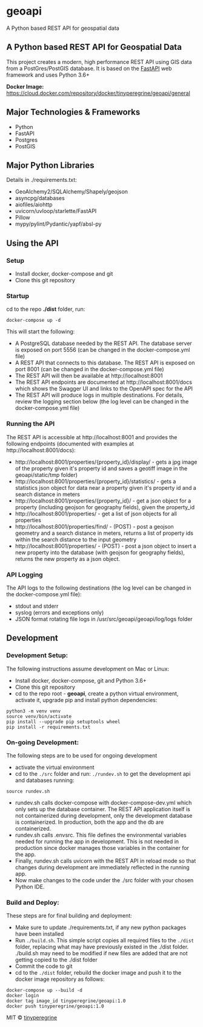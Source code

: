 # geoapi
A Python based REST API for geospatial data
## A Python based REST API for Geospatial Data
This project creates a modern, high performance REST API using GIS data from a PostGres/PostGIS database.  It is based on the <a href="https://fastapi.tiangolo.com" target="_blank">FastAPI</a> web framework and uses Python 3.6+

**Docker Image:** https://cloud.docker.com/repository/docker/tinyperegrine/geoapi/general

## Major Technologies & Frameworks
- Python
- FastAPI
- Postgres
- PostGIS

## Major Python Libraries
Details in ./requirements.txt:
- GeoAlchemy2/SQLAlchemy/Shapely/geojson
- asyncpg/databases
- aiofiles/aiohttp
- uvicorn/uvloop/starlette/FastAPI
- Pillow
- mypy/pylint/Pydantic/yapf/absl-py

## Using the API
### Setup
- Install docker, docker-compose and git
- Clone this git repository

### Startup
cd to the repo **./dist** folder, run:

```Shell
docker-compose up -d
```  
This will start the following:
- A PostgreSQL database needed by the REST API.  The database server is exposed on port 5556 (can be changed in the docker-compose.yml file)
- A REST API that connects to this database.  The REST API is exposed on port 8001 (can be changed in the docker-compose.yml file)
- The REST API will then be available at http://localhost:8001 
- The REST API endpoints are documented at http://localhost:8001/docs which shows the Swagger UI and links to the OpenAPI spec for the API
- The REST API will produce logs in multiple destinations.  For details, review the logging section below (the log level can be changed in the docker-compose.yml file) 

### Running the API
The REST API is accessible at http://localhost:8001 and provides the following endpoints (documented with examples at http://localhost:8001/docs):
- http://localhost:8001/properties/{property_id}/display/ - gets a jpg image of the property given it's property id and saves a geotiff image in the geoapi/static/tmp folder)
- http://localhost:8001/properties/{property_id}/statistics/ - gets a statistics json object for data near a property given it's property id and a search distance in meters
- http://localhost:8001/properties/{property_id}/ - get a json object for a property (including geojson for geography fields), given the property_id
- http://localhost:8001/properties/ - get a list of json objects for all properties
- http://localhost:8001/properties/find/ - (POST) - post a geojson geometry and a search distance in meters, returns a list of property ids within the search distance to the input geometry
- http://localhost:8001/properties/ - (POST) - post a json object to insert a new property into the database (with geojson for geography fields), returns the new property as a json object.


### API Logging
The API logs to the following destinations (the log level can be changed in the docker-compose.yml file):
- stdout and stderr
- syslog (errors and exceptions only)
- JSON format rotating file logs in /usr/src/geoapi/geoapi/log/logs folder

## Development
### Development Setup:
The following instructions assume development on Mac or Linux:
- Install docker, docker-compose, git and Python 3.6+
- Clone this git repository
- cd to the repo root - **geoapi**, create a python virtual environment, activate it, upgrade pip and install python dependencies:

```Shell
python3 -m venv venv
source venv/bin/activate
pip install --upgrade pip setuptools wheel
pip install -r requirements.txt
```

### On-going Development:
The following steps are to be used for ongoing development
- activate the virtual environment 
- cd to the `./src` folder and run: `./rundev.sh` to get the development api and databases running:

```Shell
source rundev.sh
```
- rundev.sh calls docker-compose with docker-compose-dev.yml which only sets up the database container.  The REST API application itself is not containerized during development, only the development database is containerized.  In production, both the app and the db are containerized.
- rundev.sh calls .envsrc.  This file defines the environmental variables needed for running the app in development.  This is not needed in production since docker manages those variables in the container for the app.
- Finally, rundev.sh calls uvicorn with the REST API in reload mode so that changes during development are immediately reflected in the running app.
- Now make changes to the code under the ./src folder with your chosen Python IDE.

### Build and Deploy:
These steps are for final building and deployment:
- Make sure to update ./requirements.txt, if any new python packages have been installed
- Run `./build.sh`. This simple script copies all required files to the `./dist` folder, replacing what may have previously existed in the ./dist folder.  ./build.sh may need to be modified if new files are added that are not getting copied to the ./dist folder
- Commit the code to git
- cd to the `./dist` folder, rebuild the docker image and push it to the docker image repository as follows:

```Shell
docker-compose up --build -d
docker login
docker tag image_id tinyperegrine/geoapi:1.0
docker push tinyperegrine/geoapi:1.0
```


MIT © [tinyperegrine]()
